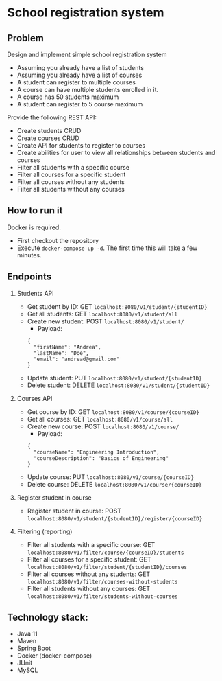# School registration system

## Problem
Design and implement simple school registration system
- Assuming you already have a list of students
- Assuming you already have a list of courses
- A student can register to multiple courses
- A course can have multiple students enrolled in it.
- A course has 50 students maximum
- A student can register to 5 course maximum

Provide the following REST API:
- Create students CRUD
- Create courses CRUD
- Create API for students to register to courses
- Create abilities for user to view all relationships between students and courses
- Filter all students with a specific course
- Filter all courses for a specific student
- Filter all courses without any students
- Filter all students without any courses

## How to run it
Docker is required.

- First checkout the repository
- Execute `docker-compose up -d`. The first time this will take a few minutes.

## Endpoints
1. Students API
   - Get student by ID: GET `localhost:8080/v1/student/{studentID}`
   - Get all students: GET `localhost:8080/v1/student/all`
   - Create new student: POST `localhost:8080/v1/student/`
     - Payload:
     ```
     {
       "firstName": "Andrea",
       "lastName": "Doe",
       "email": "andread@gmail.com"
     }
     ```
   - Update student: PUT `localhost:8080/v1/student/{studentID}`
   - Delete student: DELETE `localhost:8080/v1/student/{studentID}`

2. Courses API
   - Get course by ID: GET `localhost:8080/v1/course/{courseID}`
   - Get all courses: GET `localhost:8080/v1/course/all`
   - Create new course: POST `localhost:8080/v1/course/`
     - Payload:
     ```
     {
       "courseName": "Engineering Introduction",
       "courseDescription": "Basics of Engineering"
     }
     ```
   - Update course: PUT `localhost:8080/v1/course/{courseID}`
   - Delete course: DELETE `localhost:8080/v1/course/{courseID}`

3. Register student in course
   - Register student in course: POST `localhost:8080/v1/student/{studentID}/register/{courseID}`

4. Filtering (reporting)
   - Filter all students with a specific course: GET `localhost:8080/v1/filter/course/{courseID}/students`
   - Filter all courses for a specific student: GET `localhost:8080/v1/filter/student/{studentID}/courses`
   - Filter all courses without any students: GET `localhost:8080/v1/filter/courses-without-students`
   - Filter all students without any courses: GET `localhost:8080/v1/filter/students-without-courses`

## Technology stack:
- Java 11
- Maven
- Spring Boot
- Docker (docker-compose)
- JUnit
- MySQL
